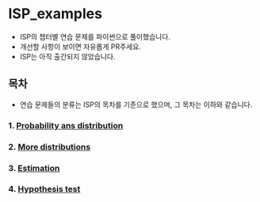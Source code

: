 # ISP_examples
- ISP의 챕터별 연습 문제를 파이썬으로 풀이했습니다.
- 개선할 사항이 보이면 자유롭게 PR주세요.
- ISP는 아직 출간되지 않았습니다.

## 목차
- 연습 문제들의 분류는 ISP의 목차를 기준으로 했으며, 그 목차는 이하와 같습니다.
### 1. [Probability ans distribution](https://github.com/sichu91/ISP_examples/tree/main/1.Probability_and_distribution)
### 2. [More distributions](https://github.com/sichu91/ISP_examples/tree/main/1.Probability_and_distribution)
### 3. [Estimation](https://github.com/sichu91/ISP_examples/tree/main/1.Probability_and_distribution)
### 4. [Hypothesis test](https://github.com/sichu91/ISP_examples/tree/main/1.Probability_and_distribution)
